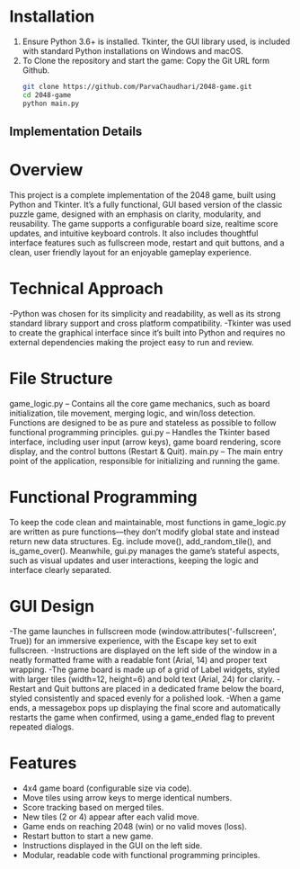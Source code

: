 # Installation

1. Ensure Python 3.6+ is installed. Tkinter, the GUI library used, is included with standard Python installations on Windows and macOS.
2. To Clone the repository and start the game:
   Copy the Git URL form Github.
   ```bash
   git clone https://github.com/ParvaChaudhari/2048-game.git
   cd 2048-game
   python main.py
   ```

## Implementation Details

# Overview

This project is a complete implementation of the 2048 game, built using Python and Tkinter. It’s a fully functional, GUI based version of the classic puzzle game, designed with an emphasis on clarity, modularity, and reusability. The game supports a configurable board size, realtime score updates, and intuitive keyboard controls. It also includes thoughtful interface features such as fullscreen mode, restart and quit buttons, and a clean, user friendly layout for an enjoyable gameplay experience.

# Technical Approach

-Python was chosen for its simplicity and readability, as well as its strong standard library support and cross platform compatibility.
-Tkinter was used to create the graphical interface since it’s built into Python and requires no external dependencies making the project easy to run and review.

# File Structure

game_logic.py – Contains all the core game mechanics, such as board initialization, tile movement, merging logic, and win/loss detection. Functions are designed to be as pure and stateless as possible to follow functional programming principles.
gui.py – Handles the Tkinter based interface, including user input (arrow keys), game board rendering, score display, and the control buttons (Restart & Quit).
main.py – The main entry point of the application, responsible for initializing and running the game.

# Functional Programming

To keep the code clean and maintainable, most functions in game_logic.py are written as pure functions—they don’t modify global state and instead return new data structures. Eg. include move(), add_random_tile(), and is_game_over().
Meanwhile, gui.py manages the game’s stateful aspects, such as visual updates and user interactions, keeping the logic and interface clearly separated.

# GUI Design

-The game launches in fullscreen mode (window.attributes('-fullscreen', True)) for an immersive experience, with the Escape key set to exit fullscreen.
-Instructions are displayed on the left side of the window in a neatly formatted frame with a readable font (Arial, 14) and proper text wrapping.
-The game board is made up of a grid of Label widgets, styled with larger tiles (width=12, height=6) and bold text (Arial, 24) for clarity.
-Restart and Quit buttons are placed in a dedicated frame below the board, styled consistently and spaced evenly for a polished look.
-When a game ends, a messagebox pops up displaying the final score and automatically restarts the game when confirmed, using a game_ended flag to prevent repeated dialogs.

# Features

- 4x4 game board (configurable size via code).
- Move tiles using arrow keys to merge identical numbers.
- Score tracking based on merged tiles.
- New tiles (2 or 4) appear after each valid move.
- Game ends on reaching 2048 (win) or no valid moves (loss).
- Restart button to start a new game.
- Instructions displayed in the GUI on the left side.
- Modular, readable code with functional programming principles.
